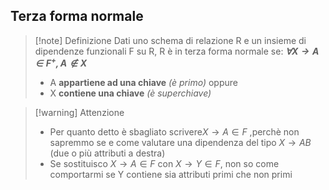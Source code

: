 ## Terza forma normale
>[!note] Definizione
>Dati uno schema di relazione R e un insieme di dipendenze funzionali F su R, R è in terza forma normale se:
>***$\forall X \to A \in F^+, A \notin X$***
>- A **appartiene ad una chiave** *(è primo)*
>oppure
>- X **contiene una chiave** *(è superchiave)*

>[!warning] Attenzione
>- Per quanto detto è sbagliato scrivere$X \to A \in F$ ,perchè non sapremmo se e come valutare una dipendenza del tipo $X \to AB$ (due o più attributi a destra)
>- Se sostituisco $X \to A \in F$  con $X \to Y \in F$, non so come comportarmi se Y contiene sia attributi primi che non primi

